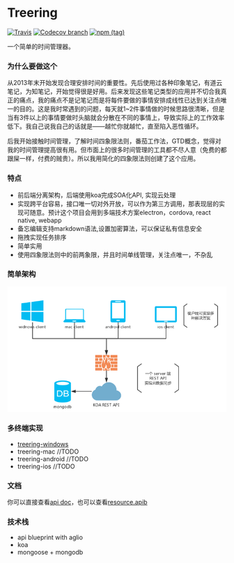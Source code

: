 # Treering
[![Travis](https://img.shields.io/travis/shangxinbo/cardinal.svg?style=flat-square)](https://travis-ci.org/shangxinbo/treering)
[![Codecov branch](https://img.shields.io/codecov/c/github/shangxinbo/cardinal/master.svg?style=flat-square)](https://codecov.io/gh/shangxinbo/treering/branch/master)
[![npm (tag)](https://img.shields.io/npm/v/npm/next.svg?style=plastic)](5.4.0)

一个简单的时间管理器。

### 为什么要做这个

从2013年末开始发现合理安排时间的重要性。先后使用过各种印象笔记，有道云笔记，为知笔记，开始觉得很是好用。后来发现这些笔记类型的应用并不切合我真正的痛点，我的痛点不是记笔记而是将每件要做的事情安排成线性已达到关注点唯一的目的。这是我时常遇到的问题，每天就1~2件事情做的时候思路很清晰，但是当有3件以上的事情要做时头脑就会分散在不同的事情上，导致实际上的工作效率低下。我自己说我自己的话就是——越忙你就越忙，直至陷入恶性循环。

后我开始接触时间管理，了解时间四象限法则，番茄工作法，GTD概念，觉得对我的时间管理提高很有用。但市面上的很多时间管理的工具都不尽人意（免费的都跟屎一样，付费的贼贵）。所以我用简化的四象限法则创建了这个应用。

### 特点

* 前后端分离架构，后端使用koa完成SOA化API, 实现云处理
* 实现跨平台容易，接口唯一切对外开放，可以作为第三方调用，那表现层的实现可随意。预计这个项目会用到多端技术方案electron，cordova, react native, webapp
* 备忘编辑支持markdown语法,设置加密算法，可以保证私有信息安全
* 拖拽实现任务排序
* 简单实用 
* 使用四象限法则中的前两象限，并且时间单线管理，关注点唯一，不杂乱

### 简单架构

![解决方案](./solution.png)



### 多终端实现

* [treering-windows](https://github.com/shangxinbo/treering-windows)
* treering-mac //TODO
* treering-android //TODO
* treering-ios  //TODO

### 文档

你可以直接查看[api doc](http://47.93.188.36:3000/doc.html)，也可以查看[resource.apib](./resource.apib)

### 技术栈

* api blueprint  with aglio
* koa
* mongoose + mongodb